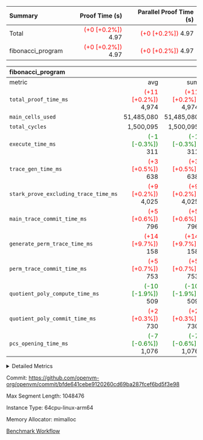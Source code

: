 | Summary | Proof Time (s) | Parallel Proof Time (s) |
|:---|---:|---:|
| Total | <span style='color: red'>(+0 [+0.2%])</span> 4.97 | <span style='color: red'>(+0 [+0.2%])</span> 4.97 |
| fibonacci_program | <span style='color: red'>(+0 [+0.2%])</span> 4.97 | <span style='color: red'>(+0 [+0.2%])</span> 4.97 |


| fibonacci_program |||||
|:---|---:|---:|---:|---:|
|metric|avg|sum|max|min|
| `total_proof_time_ms ` | <span style='color: red'>(+11 [+0.2%])</span> 4,974 | <span style='color: red'>(+11 [+0.2%])</span> 4,974 | <span style='color: red'>(+11 [+0.2%])</span> 4,974 | <span style='color: red'>(+11 [+0.2%])</span> 4,974 |
| `main_cells_used     ` |  51,485,080 |  51,485,080 |  51,485,080 |  51,485,080 |
| `total_cycles        ` |  1,500,095 |  1,500,095 |  1,500,095 |  1,500,095 |
| `execute_time_ms     ` | <span style='color: green'>(-1 [-0.3%])</span> 311 | <span style='color: green'>(-1 [-0.3%])</span> 311 | <span style='color: green'>(-1 [-0.3%])</span> 311 | <span style='color: green'>(-1 [-0.3%])</span> 311 |
| `trace_gen_time_ms   ` | <span style='color: red'>(+3 [+0.5%])</span> 638 | <span style='color: red'>(+3 [+0.5%])</span> 638 | <span style='color: red'>(+3 [+0.5%])</span> 638 | <span style='color: red'>(+3 [+0.5%])</span> 638 |
| `stark_prove_excluding_trace_time_ms` | <span style='color: red'>(+9 [+0.2%])</span> 4,025 | <span style='color: red'>(+9 [+0.2%])</span> 4,025 | <span style='color: red'>(+9 [+0.2%])</span> 4,025 | <span style='color: red'>(+9 [+0.2%])</span> 4,025 |
| `main_trace_commit_time_ms` | <span style='color: red'>(+5 [+0.6%])</span> 796 | <span style='color: red'>(+5 [+0.6%])</span> 796 | <span style='color: red'>(+5 [+0.6%])</span> 796 | <span style='color: red'>(+5 [+0.6%])</span> 796 |
| `generate_perm_trace_time_ms` | <span style='color: red'>(+14 [+9.7%])</span> 158 | <span style='color: red'>(+14 [+9.7%])</span> 158 | <span style='color: red'>(+14 [+9.7%])</span> 158 | <span style='color: red'>(+14 [+9.7%])</span> 158 |
| `perm_trace_commit_time_ms` | <span style='color: red'>(+5 [+0.7%])</span> 753 | <span style='color: red'>(+5 [+0.7%])</span> 753 | <span style='color: red'>(+5 [+0.7%])</span> 753 | <span style='color: red'>(+5 [+0.7%])</span> 753 |
| `quotient_poly_compute_time_ms` | <span style='color: green'>(-10 [-1.9%])</span> 509 | <span style='color: green'>(-10 [-1.9%])</span> 509 | <span style='color: green'>(-10 [-1.9%])</span> 509 | <span style='color: green'>(-10 [-1.9%])</span> 509 |
| `quotient_poly_commit_time_ms` | <span style='color: red'>(+2 [+0.3%])</span> 730 | <span style='color: red'>(+2 [+0.3%])</span> 730 | <span style='color: red'>(+2 [+0.3%])</span> 730 | <span style='color: red'>(+2 [+0.3%])</span> 730 |
| `pcs_opening_time_ms ` | <span style='color: green'>(-7 [-0.6%])</span> 1,076 | <span style='color: green'>(-7 [-0.6%])</span> 1,076 | <span style='color: green'>(-7 [-0.6%])</span> 1,076 | <span style='color: green'>(-7 [-0.6%])</span> 1,076 |



<details>
<summary>Detailed Metrics</summary>

| group | num_segments | keygen_time_ms | commit_exe_time_ms |
| --- | --- | --- | --- |
| fibonacci_program | 1 | 397 | 6 | 

| group | air_name | quotient_deg | interactions | constraints |
| --- | --- | --- | --- | --- |
| fibonacci_program | AccessAdapterAir<16> | 4 | 5 | 11 | 
| fibonacci_program | AccessAdapterAir<2> | 4 | 5 | 11 | 
| fibonacci_program | AccessAdapterAir<32> | 4 | 5 | 11 | 
| fibonacci_program | AccessAdapterAir<4> | 4 | 5 | 11 | 
| fibonacci_program | AccessAdapterAir<64> | 4 | 5 | 11 | 
| fibonacci_program | AccessAdapterAir<8> | 4 | 5 | 11 | 
| fibonacci_program | BitwiseOperationLookupAir<8> | 2 | 2 | 4 | 
| fibonacci_program | MemoryMerkleAir<8> | 4 | 4 | 38 | 
| fibonacci_program | PersistentBoundaryAir<8> | 4 | 3 | 5 | 
| fibonacci_program | PhantomAir | 4 | 3 | 4 | 
| fibonacci_program | Poseidon2PeripheryAir<BabyBearParameters>, 1> | 2 | 1 | 286 | 
| fibonacci_program | ProgramAir | 1 | 1 | 4 | 
| fibonacci_program | RangeTupleCheckerAir<2> | 1 | 1 | 4 | 
| fibonacci_program | Rv32HintStoreAir | 4 | 19 | 21 | 
| fibonacci_program | VariableRangeCheckerAir | 1 | 1 | 4 | 
| fibonacci_program | VmAirWrapper<Rv32BaseAluAdapterAir, BaseAluCoreAir<4, 8> | 4 | 19 | 30 | 
| fibonacci_program | VmAirWrapper<Rv32BaseAluAdapterAir, LessThanCoreAir<4, 8> | 4 | 17 | 35 | 
| fibonacci_program | VmAirWrapper<Rv32BaseAluAdapterAir, ShiftCoreAir<4, 8> | 4 | 23 | 84 | 
| fibonacci_program | VmAirWrapper<Rv32BranchAdapterAir, BranchEqualCoreAir<4> | 4 | 11 | 17 | 
| fibonacci_program | VmAirWrapper<Rv32BranchAdapterAir, BranchLessThanCoreAir<4, 8> | 4 | 13 | 32 | 
| fibonacci_program | VmAirWrapper<Rv32CondRdWriteAdapterAir, Rv32JalLuiCoreAir> | 4 | 10 | 15 | 
| fibonacci_program | VmAirWrapper<Rv32JalrAdapterAir, Rv32JalrCoreAir> | 4 | 16 | 16 | 
| fibonacci_program | VmAirWrapper<Rv32LoadStoreAdapterAir, LoadSignExtendCoreAir<4, 8> | 4 | 18 | 21 | 
| fibonacci_program | VmAirWrapper<Rv32LoadStoreAdapterAir, LoadStoreCoreAir<4> | 4 | 17 | 27 | 
| fibonacci_program | VmAirWrapper<Rv32MultAdapterAir, DivRemCoreAir<4, 8> | 4 | 25 | 72 | 
| fibonacci_program | VmAirWrapper<Rv32MultAdapterAir, MulHCoreAir<4, 8> | 4 | 24 | 23 | 
| fibonacci_program | VmAirWrapper<Rv32MultAdapterAir, MultiplicationCoreAir<4, 8> | 4 | 19 | 13 | 
| fibonacci_program | VmAirWrapper<Rv32RdWriteAdapterAir, Rv32AuipcCoreAir> | 4 | 11 | 12 | 
| fibonacci_program | VmConnectorAir | 4 | 3 | 8 | 

| group | air_name | segment | rows | prep_cols | perm_cols | main_cols | cells |
| --- | --- | --- | --- | --- | --- | --- | --- |
| fibonacci_program | AccessAdapterAir<8> | 0 | 32 |  | 12 | 17 | 928 | 
| fibonacci_program | BitwiseOperationLookupAir<8> | 0 | 65,536 | 3 | 8 | 2 | 655,360 | 
| fibonacci_program | MemoryMerkleAir<8> | 0 | 256 |  | 12 | 32 | 11,264 | 
| fibonacci_program | PersistentBoundaryAir<8> | 0 | 32 |  | 8 | 20 | 896 | 
| fibonacci_program | PhantomAir | 0 | 2 |  | 8 | 6 | 28 | 
| fibonacci_program | Poseidon2PeripheryAir<BabyBearParameters>, 1> | 0 | 256 |  | 8 | 300 | 78,848 | 
| fibonacci_program | ProgramAir | 0 | 4,096 |  | 8 | 10 | 73,728 | 
| fibonacci_program | RangeTupleCheckerAir<2> | 0 | 524,288 | 2 | 8 | 1 | 4,718,592 | 
| fibonacci_program | Rv32HintStoreAir | 0 | 4 |  | 24 | 32 | 224 | 
| fibonacci_program | VariableRangeCheckerAir | 0 | 262,144 | 2 | 8 | 1 | 2,359,296 | 
| fibonacci_program | VmAirWrapper<Rv32BaseAluAdapterAir, BaseAluCoreAir<4, 8> | 0 | 1,048,576 |  | 28 | 36 | 67,108,864 | 
| fibonacci_program | VmAirWrapper<Rv32BaseAluAdapterAir, LessThanCoreAir<4, 8> | 0 | 524,288 |  | 24 | 37 | 31,981,568 | 
| fibonacci_program | VmAirWrapper<Rv32BranchAdapterAir, BranchEqualCoreAir<4> | 0 | 262,144 |  | 16 | 26 | 11,010,048 | 
| fibonacci_program | VmAirWrapper<Rv32BranchAdapterAir, BranchLessThanCoreAir<4, 8> | 0 | 4 |  | 20 | 32 | 208 | 
| fibonacci_program | VmAirWrapper<Rv32CondRdWriteAdapterAir, Rv32JalLuiCoreAir> | 0 | 131,072 |  | 16 | 18 | 4,456,448 | 
| fibonacci_program | VmAirWrapper<Rv32JalrAdapterAir, Rv32JalrCoreAir> | 0 | 16 |  | 20 | 28 | 768 | 
| fibonacci_program | VmAirWrapper<Rv32LoadStoreAdapterAir, LoadStoreCoreAir<4> | 0 | 16 |  | 28 | 40 | 1,088 | 
| fibonacci_program | VmAirWrapper<Rv32RdWriteAdapterAir, Rv32AuipcCoreAir> | 0 | 8 |  | 16 | 21 | 296 | 
| fibonacci_program | VmConnectorAir | 0 | 2 | 1 | 8 | 4 | 24 | 

| group | segment | trace_gen_time_ms | total_proof_time_ms | total_cycles | total_cells | stark_prove_excluding_trace_time_ms | quotient_poly_compute_time_ms | quotient_poly_commit_time_ms | perm_trace_commit_time_ms | pcs_opening_time_ms | main_trace_commit_time_ms | main_cells_used | generate_perm_trace_time_ms | execute_time_ms |
| --- | --- | --- | --- | --- | --- | --- | --- | --- | --- | --- | --- | --- | --- | --- |
| fibonacci_program | 0 | 638 | 4,974 | 1,500,095 | 122,458,476 | 4,025 | 509 | 730 | 753 | 1,076 | 796 | 51,485,080 | 158 | 311 | 

</details>


Commit: https://github.com/openvm-org/openvm/commit/bfde641cebe9120260cd69ba287fcef6bd5f3e98

Max Segment Length: 1048476

Instance Type: 64cpu-linux-arm64

Memory Allocator: mimalloc

[Benchmark Workflow](https://github.com/openvm-org/openvm/actions/runs/13146631426)
